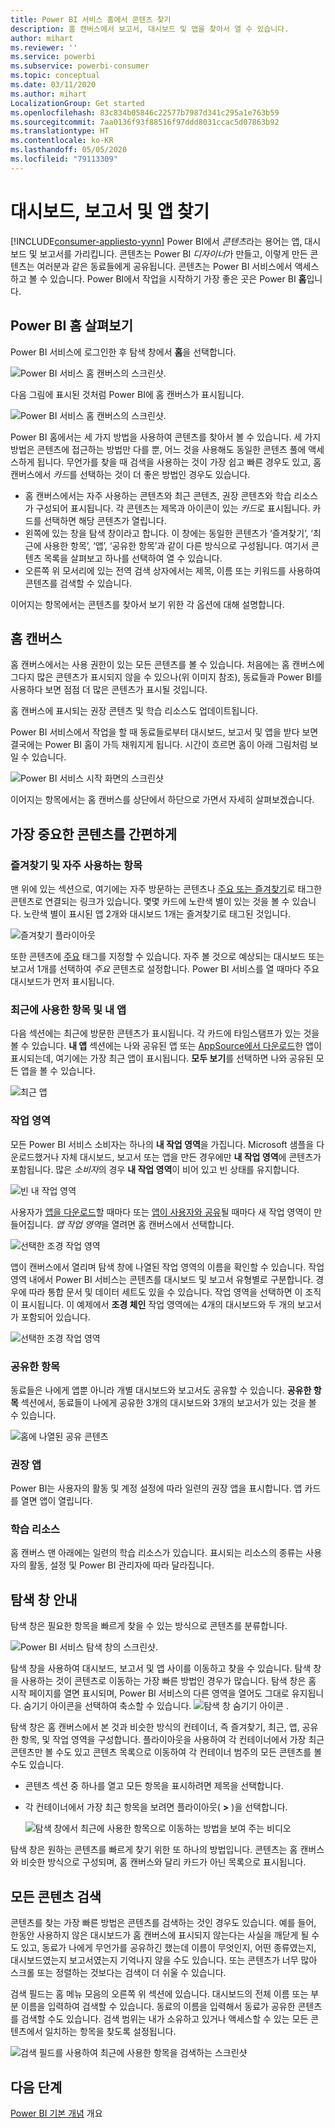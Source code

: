 ```yaml
---
title: Power BI 서비스 홈에서 콘텐츠 찾기
description: 홈 캔버스에서 보고서, 대시보드 및 앱을 찾아서 열 수 있습니다.
author: mihart
ms.reviewer: ''
ms.service: powerbi
ms.subservice: powerbi-consumer
ms.topic: conceptual
ms.date: 03/11/2020
ms.author: mihart
LocalizationGroup: Get started
ms.openlocfilehash: 83c834b05846c22577b7987d341c295a1e763b59
ms.sourcegitcommit: 7aa0136f93f88516f97ddd8031ccac5d07863b92
ms.translationtype: HT
ms.contentlocale: ko-KR
ms.lasthandoff: 05/05/2020
ms.locfileid: "79113309"
---
```

# <a name="find-your-dashboards-reports-and-apps"></a>대시보드, 보고서 및 앱 찾기

[!INCLUDE[consumer-appliesto-yynn](../includes/consumer-appliesto-yynn.md)]
Power BI에서 *콘텐츠*라는 용어는 앱, 대시보드 및 보고서를 가리킵니다. 콘텐츠는 Power BI *디자이너*가 만들고, 이렇게 만든 콘텐츠는 여러분과 같은 동료들에게 공유됩니다. 콘텐츠는 Power BI 서비스에서 액세스하고 볼 수 있습니다. Power BI에서 작업을 시작하기 가장 좋은 곳은 Power BI **홈**입니다.

## <a name="explore-power-bi-home"></a>Power BI 홈 살펴보기
Power BI 서비스에 로그인한 후 탐색 창에서 **홈**을 선택합니다. 

![Power BI 서비스 홈 캔버스의 스크린샷.](media/end-user-home/power-bi-home-menu.png)


다음 그림에 표시된 것처럼 Power BI에 홈 캔버스가 표시됩니다.
 
![Power BI 서비스 홈 캔버스의 스크린샷.](media/end-user-home/power-bi-home.png)

Power BI 홈에서는 세 가지 방법을 사용하여 콘텐츠를 찾아서 볼 수 있습니다. 세 가지 방법은 콘텐츠에 접근하는 방법만 다를 뿐, 어느 것을 사용해도 동일한 콘텐츠 풀에 액세스하게 됩니다. 무언가를 찾을 때 검색을 사용하는 것이 가장 쉽고 빠른 경우도 있고, 홈 캔버스에서 *카드*를 선택하는 것이 더 좋은 방법인 경우도 있습니다.

- 홈 캔버스에서는 자주 사용하는 콘텐츠와 최근 콘텐츠, 권장 콘텐츠와 학습 리소스가 구성되어 표시됩니다. 각 콘텐츠는 제목과 아이콘이 있는 *카드*로 표시됩니다. 카드를 선택하면 해당 콘텐츠가 열립니다.
- 왼쪽에 있는 창을 탐색 창이라고 합니다. 이 창에는 동일한 콘텐츠가 ‘즐겨찾기’, ‘최근에 사용한 항목’, ‘앱’, ‘공유한 항목’과 같이 다른 방식으로 구성됩니다. 여기서 콘텐츠 목록을 살펴보고 하나를 선택하여 열 수 있습니다.
- 오른쪽 위 모서리에 있는 전역 검색 상자에서는 제목, 이름 또는 키워드를 사용하여 콘텐츠를 검색할 수 있습니다.

이어지는 항목에서는 콘텐츠를 찾아서 보기 위한 각 옵션에 대해 설명합니다.

## <a name="home-canvas"></a>홈 캔버스
홈 캔버스에서는 사용 권한이 있는 모든 콘텐츠를 볼 수 있습니다. 처음에는 홈 캔버스에 그다지 많은 콘텐츠가 표시되지 않을 수 있으나(위 이미지 참조), 동료들과 Power BI를 사용하다 보면 점점 더 많은 콘텐츠가 표시될 것입니다.

홈 캔버스에 표시되는 권장 콘텐츠 및 학습 리소스도 업데이트됩니다. 
 
Power BI 서비스에서 작업을 할 때 동료들로부터 대시보드, 보고서 및 앱을 받다 보면 결국에는 Power BI 홈이 가득 채워지게 됩니다. 시간이 흐르면 홈이 아래 그림처럼 보일 수 있습니다.

![Power BI 서비스 시작 화면의 스크린샷](media/end-user-home/power-bi-home-oldest.png)

 
이어지는 항목에서는 홈 캔버스를 상단에서 하단으로 가면서 자세히 살펴보겠습니다.

## <a name="most-important-content-at-your-fingertips"></a>가장 중요한 콘텐츠를 간편하게

### <a name="favorites-and-frequents"></a>즐겨찾기 및 자주 사용하는 항목
맨 위에 있는 섹션으로, 여기에는 자주 방문하는 콘텐츠나 [주요 또는 즐겨찾기](end-user-favorite.md)로 태그한 콘텐츠로 연결되는 링크가 있습니다. 몇몇 카드에 노란색 별이 있는 것을 볼 수 있습니다. 노란색 별이 표시된 앱 2개와 대시보드 1개는 즐겨찾기로 태그된 것입니다. 

![즐겨찾기 플라이아웃](./media/end-user-home/power-bi-favorites-frequents.png)

또한 콘텐츠에 [주요](end-user-featured.md) 태그를 지정할 수 있습니다. 자주 볼 것으로 예상되는 대시보드 또는 보고서 1개를 선택하여 *주요* 콘텐츠로 설정합니다. Power BI 서비스를 열 때마다 주요 대시보드가 먼저 표시됩니다. 


### <a name="recents-and-my-apps"></a>최근에 사용한 항목 및 내 앱
다음 섹션에는 최근에 방문한 콘텐츠가 표시됩니다. 각 카드에 타임스탬프가 있는 것을 볼 수 있습니다. **내 앱** 섹션에는 나와 공유된 앱 또는 [AppSource에서 다운로드](end-user-apps.md)한 앱이 표시되는데, 여기에는 가장 최근 앱이 표시됩니다. **모두 보기**를 선택하면 나와 공유된 모든 앱을 볼 수 있습니다.

![최근 앱](./media/end-user-home/power-bi-recent-apps.png)


### <a name="workspaces"></a>작업 영역
모든 Power BI 서비스 소비자는 하나의 **내 작업 영역**을 가집니다. Microsoft 샘플을 다운로드했거나 자체 대시보드, 보고서 또는 앱을 만든 경우에만 **내 작업 영역**에 콘텐츠가 포함됩니다. 많은 *소비자*의 경우 **내 작업 영역**이 비어 있고 빈 상태를 유지합니다.  

![빈 내 작업 영역](./media/end-user-home/power-bi-empty-workspace.png)

사용자가 [앱을 다운로드](end-user-app-marketing.md)할 때마다 또는 [앱이 사용자와 공유](end-user-apps.md)될 때마다 새 작업 영역이 만들어집니다.  *앱 작업 영역*을 열려면 홈 캔버스에서 선택합니다. 

![선택한 조경 작업 영역](./media/end-user-home/power-bi-workspace-section.png)

앱이 캔버스에서 열리며 탐색 창에 나열된 작업 영역의 이름을 확인할 수 있습니다. 작업 영역 내에서 Power BI 서비스는 콘텐츠를 대시보드 및 보고서 유형별로 구분합니다. 경우에 따라 통합 문서 및 데이터 세트도 있을 수 있습니다. 작업 영역을 선택하면 이 조직이 표시됩니다. 이 예제에서 **조경 체인** 작업 영역에는 4개의 대시보드와 두 개의 보고서가 포함되어 있습니다.

![선택한 조경 작업 영역](./media/end-user-home/power-bi-search-workspace.png)

### <a name="shared-with-me"></a>공유한 항목
동료들은 나에게 앱뿐 아니라 개별 대시보드와 보고서도 공유할 수 있습니다. **공유한 항목** 섹션에서, 동료들이 나에게 공유한 3개의 대시보드와 3개의 보고서가 있는 것을 볼 수 있습니다.

![홈에 나열된 공유 콘텐츠](./media/end-user-home/power-bi-shared.png)

### <a name="recommended-apps"></a>권장 앱
Power BI는 사용자의 활동 및 계정 설정에 따라 일련의 권장 앱을 표시합니다. 앱 카드를 열면 앱이 열립니다.
 
### <a name="learning-resources"></a>학습 리소스
홈 캔버스 맨 아래에는 일련의 학습 리소스가 있습니다. 표시되는 리소스의 종류는 사용자의 활동, 설정 및 Power BI 관리자에 따라 달라집니다. 
 
## <a name="explore-the-nav-pane"></a>탐색 창 안내

탐색 창은 필요한 항목을 빠르게 찾을 수 있는 방식으로 콘텐츠를 분류합니다.  

![Power BI 서비스 탐색 창의 스크린샷.](media/end-user-home/power-bi-nav.png)


탐색 창을 사용하여 대시보드, 보고서 및 앱 사이를 이동하고 찾을 수 있습니다. 탐색 창을 사용하는 것이 콘텐츠로 이동하는 가장 빠른 방법인 경우가 많습니다. 탐색 창은 홈 시작 페이지를 열면 표시되며, Power BI 서비스의 다른 영역을 열어도 그대로 유지됩니다. 숨기기 아이콘을 선택하여 축소할 수 있습니다. ![탐색 창 숨기기 아이콘](media/end-user-home/power-bi-hide.png) .
  
탐색 창은 홈 캔버스에서 본 것과 비슷한 방식의 컨테이너, 즉 즐겨찾기, 최근, 앱, 공유한 항목, 및 작업 영역을 구성합니다. 플라이아웃을 사용하여 각 컨테이너에서 가장 최근 콘텐츠만 볼 수도 있고 콘텐츠 목록으로 이동하여 각 컨테이너 범주의 모든 콘텐츠를 볼 수도 있습니다.
 
- 콘텐츠 섹션 중 하나를 열고 모든 항목을 표시하려면 제목을 선택합니다.
- 각 컨테이너에서 가장 최근 항목을 보려면 플라이아웃( **>** )을 선택합니다.

    ![탐색 창에서 최근에 사용한 항목으로 이동하는 방법을 보여 주는 비디오](media/end-user-home/power-bi-nav-bar.gif)

 
탐색 창은 원하는 콘텐츠를 빠르게 찾기 위한 또 하나의 방법입니다. 콘텐츠는 홈 캔버스와 비슷한 방식으로 구성되며, 홈 캔버스와 달리 카드가 아닌 목록으로 표시됩니다. 

## <a name="search-all-of-your-content"></a>모든 콘텐츠 검색
콘텐츠를 찾는 가장 빠른 방법은 콘텐츠를 검색하는 것인 경우도 있습니다. 예를 들어, 한동안 사용하지 않은 대시보드가 홈 캔버스에 표시되지 않는다는 사실을 깨닫게 될 수도 있고, 동료가 나에게 무언가를 공유하긴 했는데 이름이 무엇인지, 어떤 종류였는지, 대시보드였는지 보고서였는지 기억나지 않을 수도 있습니다. 또는 콘텐츠가 너무 많아 스크롤 또는 정렬하는 것보다는 검색이 더 쉬울 수 있습니다. 
 
검색 필드는 홈 메뉴 모음의 오른쪽 위 섹션에 있습니다. 대시보드의 전체 이름 또는 부분 이름을 입력하여 검색할 수 있습니다. 동료의 이름을 입력해서 동료가 공유한 콘텐츠를 검색할 수도 있습니다. 검색 범위는 내가 소유하고 있거나 액세스할 수 있는 모든 콘텐츠에서 일치하는 항목을 찾도록 설정됩니다.

![검색 필드를 사용하여 최근에 사용한 항목을 검색하는 스크린샷](media/end-user-home/power-bi-search-field.png)

## <a name="next-steps"></a>다음 단계
[Power BI 기본 개념](end-user-basic-concepts.md) 개요
